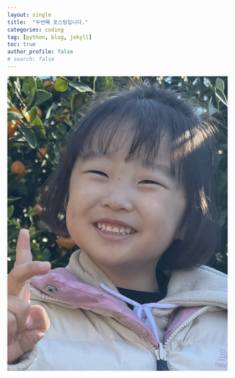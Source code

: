 ```yaml
---
layout: single
title:  "두번째 포스팅입니다."
categories: coding
tag: [python, blog, jekyll]
toc: true
author_profile: false
# search: false
---
```



![KakaoTalk_20231120_202853537](/images/2024-08-02-first/KakaoTalk_20231120_202853537.jpg)